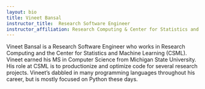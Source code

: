 ```yaml
---
layout: bio
title: Vineet Bansal
instructor_title:  Research Software Engineer
instructor_affiliation: Research Computing & Center for Statistics and Machine Learning (CSML), Princeton University
---
```


Vineet Bansal is a Research Software Engineer who works in Research Computing and the Center for Statistics and Machine Learning (CSML). Vineet earned his MS in Computer Science from Michigan State University. His role at CSML is to productionize and optimize code for several research projects. Vineet’s dabbled in many programming languages throughout his career, but is mostly focused on Python these days.
